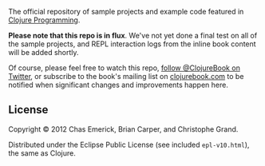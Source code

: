 The official repository of sample projects and example code featured in [Clojure Programming](http://www.clojurebook.com).

**Please note that this repo is in flux**.  We've not yet done a final
test on all of the sample projects, and REPL interaction logs from the
inline book content will be added shortly.

Of course, please feel free to watch this repo, [follow @ClojureBook on
Twitter](http://twitter.com/ClojureBook), or subscribe to the book's
mailing list on [clojurebook.com](http://clojurebook.com) to be notified
when significant changes and improvements happen here.

## License

Copyright © 2012 Chas Emerick, Brian Carper, and Christophe Grand.

Distributed under the Eclipse Public License (see included
`epl-v10.html`), the same as Clojure.

